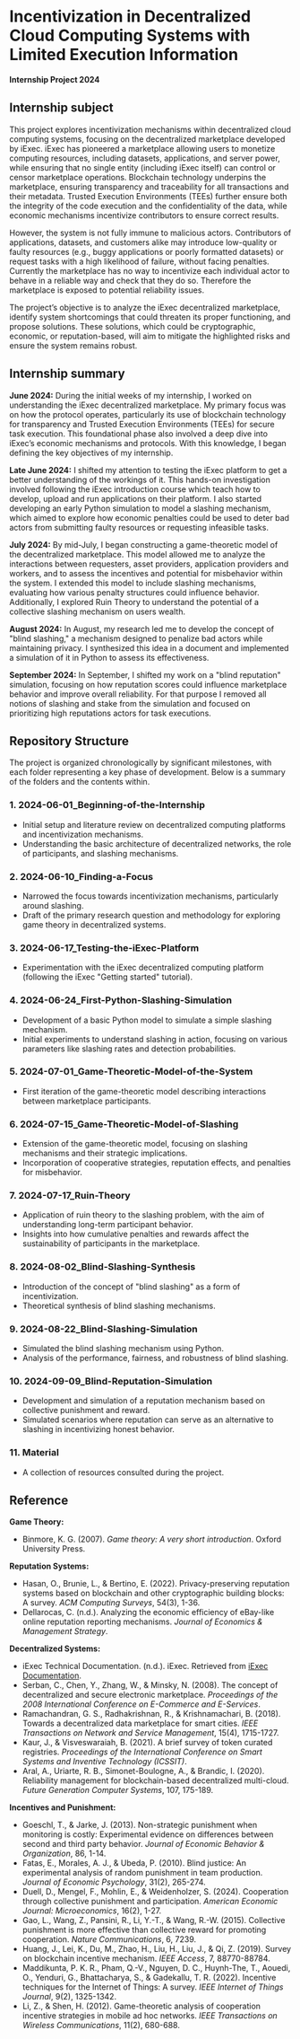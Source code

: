 # Incentivization in Decentralized Cloud Computing Systems with Limited Execution Information
**Internship Project 2024**

## Internship subject
This project explores incentivization mechanisms within decentralized cloud computing systems, focusing on the decentralized marketplace developed by iExec. iExec has pioneered a marketplace allowing users to monetize computing resources, including datasets, applications, and server power, while ensuring that no single entity (including iExec itself) can control or censor marketplace operations. Blockchain technology underpins the marketplace, ensuring transparency and traceability for all transactions and their metadata. Trusted Execution Environments (TEEs) further ensure both the integrity of the code execution and the confidentiality of the data, while economic mechanisms incentivize contributors to ensure correct results.

However, the system is not fully immune to malicious actors. Contributors of applications, datasets, and customers alike may introduce low-quality or faulty resources (e.g., buggy applications or poorly formatted datasets) or request tasks with a high likelihood of failure, without facing penalties. Currently the marketplace has no way to incentivize each individual actor to behave in a reliable way and check that they do so. Therefore the marketplace is exposed to potential reliability issues.

The project’s objective is to analyze the iExec decentralized marketplace, identify system shortcomings that could threaten its proper functioning, and propose solutions. These solutions, which could be cryptographic, economic, or reputation-based, will aim to mitigate the highlighted risks and ensure the system remains robust.

## Internship summary

**June 2024:** During the initial weeks of my internship, I worked on understanding the iExec decentralized marketplace. My primary focus was on how the protocol operates, particularly its use of blockchain technology for transparency and Trusted Execution Environments (TEEs) for secure task execution. This foundational phase also involved a deep dive into iExec’s economic mechanisms and protocols. With this knowledge, I began defining the key objectives of my internship.

**Late June 2024:** I shifted my attention to testing the iExec platform to get a better understanding of the workings of it. This hands-on investigation involved following the iExec introduction course which teach how to develop, upload and run applications on their platform. I also started developing an early Python simulation to model a slashing mechanism, which aimed to explore how economic penalties could be used to deter bad actors from submitting faulty resources or requesting infeasible tasks.

**July 2024:** By mid-July, I began constructing a game-theoretic model of the decentralized marketplace. This model allowed me to analyze the interactions between requesters, asset providers, application providers and workers, and to assess the incentives and potential for misbehavior within the system. I extended this model to include slashing mechanisms, evaluating how various penalty structures could influence behavior. Additionally, I explored Ruin Theory to understand the potential of a collective slashing mechanism on users wealth.

**August 2024:** In August, my research led me to develop the concept of "blind slashing," a mechanism designed to penalize bad actors while maintaining privacy. I synthesized this idea in a document and implemented a simulation of it in Python to assess its effectiveness.

**September 2024:** In September, I shifted my work on a "blind reputation" simulation, focusing on how reputation scores could influence marketplace behavior and improve overall reliability. For that purpose I removed all notions of slashing and stake from the simulation and focused on prioritizing high reputations actors for task executions.

## Repository Structure
The project is organized chronologically by significant milestones, with each folder representing a key phase of development. Below is a summary of the folders and the contents within.

### 1. **2024-06-01_Beginning-of-the-Internship**
   - Initial setup and literature review on decentralized computing platforms and incentivization mechanisms.
   - Understanding the basic architecture of decentralized networks, the role of participants, and slashing mechanisms.

### 2. **2024-06-10_Finding-a-Focus**
   - Narrowed the focus towards incentivization mechanisms, particularly around slashing.
   - Draft of the primary research question and methodology for exploring game theory in decentralized systems.

### 3. **2024-06-17_Testing-the-iExec-Platform**
   - Experimentation with the iExec decentralized computing platform (following the iExec "Getting started" tutorial).

### 4. **2024-06-24_First-Python-Slashing-Simulation**
   - Development of a basic Python model to simulate a simple slashing mechanism.
   - Initial experiments to understand slashing in action, focusing on various parameters like slashing rates and detection probabilities.

### 5. **2024-07-01_Game-Theoretic-Model-of-the-System**
   - First iteration of the game-theoretic model describing interactions between marketplace participants.

### 6. **2024-07-15_Game-Theoretic-Model-of-Slashing**
   - Extension of the game-theoretic model, focusing on slashing mechanisms and their strategic implications.
   - Incorporation of cooperative strategies, reputation effects, and penalties for misbehavior.

### 7. **2024-07-17_Ruin-Theory**
   - Application of ruin theory to the slashing problem, with the aim of understanding long-term participant behavior.
   - Insights into how cumulative penalties and rewards affect the sustainability of participants in the marketplace.

### 8. **2024-08-02_Blind-Slashing-Synthesis**
   - Introduction of the concept of "blind slashing" as a form of incentivization.
   - Theoretical synthesis of blind slashing mechanisms.

### 9. **2024-08-22_Blind-Slashing-Simulation**
   - Simulated the blind slashing mechanism using Python.
   - Analysis of the performance, fairness, and robustness of blind slashing.

### 10. **2024-09-09_Blind-Reputation-Simulation**
   - Development and simulation of a reputation mechanism based on collective punishment and reward.
   - Simulated scenarios where reputation can serve as an alternative to slashing in incentivizing honest behavior.

### 11. **Material**
   - A collection of resources consulted during the project.

## Reference

**Game Theory:**
- Binmore, K. G. (2007). *Game theory: A very short introduction*. Oxford University Press.

**Reputation Systems:**
- Hasan, O., Brunie, L., & Bertino, E. (2022). Privacy-preserving reputation systems based on blockchain and other cryptographic building blocks: A survey. *ACM Computing Surveys*, 54(3), 1-36.
- Dellarocas, C. (n.d.). Analyzing the economic efficiency of eBay-like online reputation reporting mechanisms. *Journal of Economics & Management Strategy*.

**Decentralized Systems:**
- iExec Technical Documentation. (n.d.). iExec. Retrieved from [iExec Documentation](https://docs.iex.ec).
- Serban, C., Chen, Y., Zhang, W., & Minsky, N. (2008). The concept of decentralized and secure electronic marketplace. *Proceedings of the 2008 International Conference on E-Commerce and E-Services*.
- Ramachandran, G. S., Radhakrishnan, R., & Krishnamachari, B. (2018). Towards a decentralized data marketplace for smart cities. *IEEE Transactions on Network and Service Management*, 15(4), 1715-1727.
- Kaur, J., & Visveswaraiah, B. (2021). A brief survey of token curated registries. *Proceedings of the International Conference on Smart Systems and Inventive Technology (ICSSIT)*.
- Aral, A., Uriarte, R. B., Simonet-Boulogne, A., & Brandic, I. (2020). Reliability management for blockchain-based decentralized multi-cloud. *Future Generation Computer Systems*, 107, 175-189.

**Incentives and Punishment:**
- Goeschl, T., & Jarke, J. (2013). Non-strategic punishment when monitoring is costly: Experimental evidence on differences between second and third party behavior. *Journal of Economic Behavior & Organization*, 86, 1-14.
- Fatas, E., Morales, A. J., & Ubeda, P. (2010). Blind justice: An experimental analysis of random punishment in team production. *Journal of Economic Psychology*, 31(2), 265-274.
- Duell, D., Mengel, F., Mohlin, E., & Weidenholzer, S. (2024). Cooperation through collective punishment and participation. *American Economic Journal: Microeconomics*, 16(2), 1-27.
- Gao, L., Wang, Z., Pansini, R., Li, Y.-T., & Wang, R.-W. (2015). Collective punishment is more effective than collective reward for promoting cooperation. *Nature Communications*, 6, 7239.
- Huang, J., Lei, K., Du, M., Zhao, H., Liu, H., Liu, J., & Qi, Z. (2019). Survey on blockchain incentive mechanism. *IEEE Access*, 7, 88770-88784.
- Maddikunta, P. K. R., Pham, Q.-V., Nguyen, D. C., Huynh-The, T., Aouedi, O., Yenduri, G., Bhattacharya, S., & Gadekallu, T. R. (2022). Incentive techniques for the Internet of Things: A survey. *IEEE Internet of Things Journal*, 9(2), 1325-1342.
- Li, Z., & Shen, H. (2012). Game-theoretic analysis of cooperation incentive strategies in mobile ad hoc networks. *IEEE Transactions on Wireless Communications*, 11(2), 680-688.